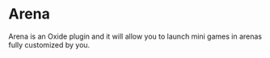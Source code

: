 Arena
=====

Arena is an Oxide plugin and it will allow you to launch mini games in arenas fully customized by you.